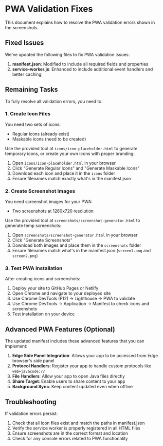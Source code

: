 # PWA Validation Fixes

This document explains how to resolve the PWA validation errors shown in the screenshots.

## Fixed Issues

We've updated the following files to fix PWA validation issues:

1. **manifest.json**: Modified to include all required fields and properties
2. **service-worker.js**: Enhanced to include additional event handlers and better caching

## Remaining Tasks

To fully resolve all validation errors, you need to:

### 1. Create Icon Files

You need two sets of icons:
- Regular icons (already exist)
- Maskable icons (need to be created)

Use the provided tool at `icons/icon-placeholder.html` to generate temporary icons, or create your own icons with proper branding:

1. Open `icons/icon-placeholder.html` in your browser
2. Click "Generate Regular Icons" and "Generate Maskable Icons"
3. Download each icon and place it in the `icons` folder
4. Ensure filenames match exactly what's in the manifest.json

### 2. Create Screenshot Images

You need screenshot images for your PWA:
- Two screenshots at 1280x720 resolution

Use the provided tool at `screenshots/screenshot-generator.html` to generate temp screenshots:

1. Open `screenshots/screenshot-generator.html` in your browser
2. Click "Generate Screenshots" 
3. Download both images and place them in the `screenshots` folder
4. Ensure filenames match what's in the manifest.json (`screen1.png` and `screen2.png`)

### 3. Test PWA Installation

After creating icons and screenshots:

1. Deploy your site to GitHub Pages or Netlify
2. Open Chrome and navigate to your deployed site
3. Use Chrome DevTools (F12) → Lighthouse → PWA to validate
4. Use Chrome DevTools → Application → Manifest to check icons and screenshots
5. Test installation on your device

## Advanced PWA Features (Optional)

The updated manifest includes these advanced features that you can implement:

1. **Edge Side Panel Integration**: Allows your app to be accessed from Edge browser's side panel
2. **Protocol Handlers**: Register your app to handle custom protocols like `web+javacode://`
3. **File Handlers**: Allow your app to open Java files directly
4. **Share Target**: Enable users to share content to your app
5. **Background Sync**: Keep content updated even when offline

## Troubleshooting

If validation errors persist:
1. Check that all icon files exist and match the paths in manifest.json
2. Verify the service worker is properly registered in all HTML files
3. Ensure screenshots are in the correct format and location
4. Check for any console errors related to PWA functionality 